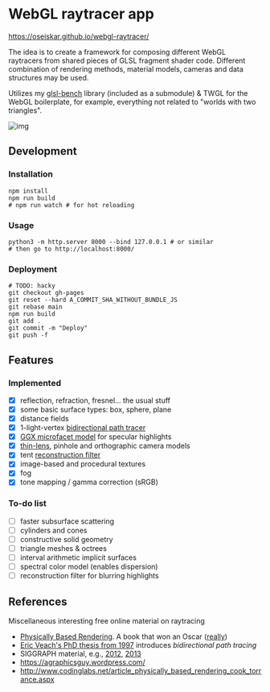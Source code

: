 
# WebGL raytracer app

https://oseiskar.github.io/webgl-raytracer/

The idea is to create a framework for composing different WebGL raytracers from
shared pieces of GLSL fragment shader code. Different combination of rendering
methods, material models, cameras and data structures may be used.

Utilizes my [glsl-bench](https://github.com/oseiskar/glsl-bench) library
(included as a submodule) & TWGL for the WebGL boilerplate, for example,
everything not related to "worlds with two triangles".

![img](https://oseiskar.github.io/img/webgl-raytracer.png)

## Development

### Installation

    npm install
    npm run build
    # npm run watch # for hot reloading

### Usage

    python3 -m http.server 8000 --bind 127.0.0.1 # or similar
    # then go to http://localhost:8000/

### Deployment

    # TODO: hacky
    git checkout gh-pages
    git reset --hard A_COMMIT_SHA_WITHOUT_BUNDLE_JS
    git rebase main
    npm run build
    git add .
    git commit -m "Deploy"
    git push -f

## Features

### Implemented

 - [x] reflection, refraction, fresnel... the usual stuff
 - [x] some basic surface types: box, sphere, plane
 - [x] distance fields
 - [x] 1-light-vertex [bidirectional path tracer](https://graphics.stanford.edu/courses/cs348b-03/papers/veach-chapter10.pdf)
 - [x] [GGX microfacet model](https://www.cs.cornell.edu/~srm/publications/EGSR07-btdf.pdf)
   for specular highlights
 - [x] [thin-lens](http://www.pbr-book.org/3ed-2018/Camera_Models/Projective_Camera_Models.html#TheThinLensModelandDepthofField),
   pinhole and orthographic camera models
 - [x] tent [reconstruction filter](https://imgur.com/a/jksVw)
 - [x] image-based and procedural textures
 - [x] fog
 - [x] tone mapping / gamma correction (sRGB)

### To-do list

 - [ ] faster subsurface scattering
 - [ ] cylinders and cones
 - [ ] constructive solid geometry
 - [ ] triangle meshes & octrees
 - [ ] interval arithmetic implicit surfaces
 - [ ] spectral color model (enables dispersion)
 - [ ] reconstruction filter for blurring highlights

## References

Miscellaneous interesting free online material on raytracing

 * [Physically Based Rendering](http://www.pbr-book.org/). A book that won an Oscar ([really](https://www.youtube.com/watch?v=7d9juPsv1QU))
 * [Eric Veach's PhD thesis from 1997](http://graphics.stanford.edu/papers/veach_thesis/) introduces _bidirectional path tracing_
 * SIGGRAPH material, e.g., [2012](https://blog.selfshadow.com/publications/s2012-shading-course/), [2013](https://blog.selfshadow.com/publications/s2013-shading-course/)
 * https://agraphicsguy.wordpress.com/
 * http://www.codinglabs.net/article_physically_based_rendering_cook_torrance.aspx

